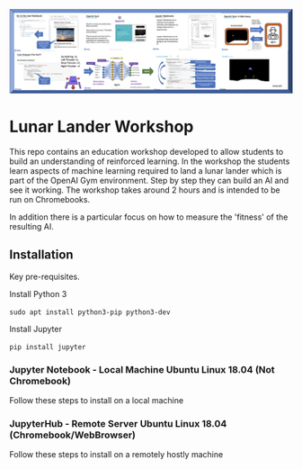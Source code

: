 
![Lunar Lander Workshop](images/LunarLanderBanner.png)

# Lunar Lander Workshop

This repo contains an education workshop developed to allow students to build an understanding of reinforced learning. In the workshop the students learn aspects of machine learning required to land a lunar lander which is part of the OpenAI Gym environment. Step by step they can build an AI and see it working. The workshop takes around 2 hours and is intended to be run on Chromebooks. 

In addition there is a particular focus on how to measure the 'fitness' of the resulting AI. 



## Installation

Key pre-requisites.

Install Python 3

`sudo apt install python3-pip python3-dev`

Install Jupyter

`pip install jupyter`


### Jupyter Notebook - Local Machine Ubuntu Linux 18.04 (Not Chromebook)
Follow these steps to install on a local machine 

### JupyterHub - Remote Server Ubuntu Linux 18.04 (Chromebook/WebBrowser)
Follow these steps to install on a remotely hostly machine 







